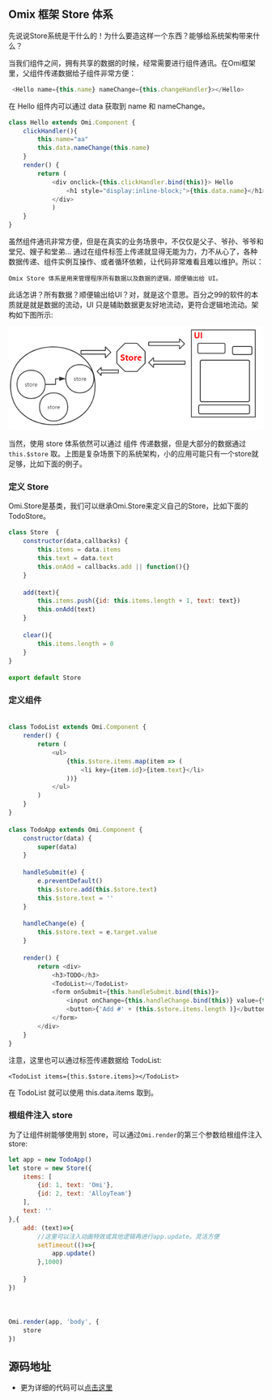 ## Omix 框架 Store 体系

先说说Store系统是干什么的！为什么要造这样一个东西？能够给系统架构带来什么？

当我们组件之间，拥有共享的数据的时候，经常需要进行组件通讯。在Omi框架里，父组件传递数据给子组件非常方便：

```js
 <Hello name={this.name} nameChange={this.changeHandler}></Hello>
```

在 Hello 组件内可以通过 data 获取到 name 和 nameChange。

```js
class Hello extends Omi.Component {
    clickHandler(){
        this.name="aa"
        this.data.nameChange(this.name)
    }
    render() {
        return (
            <div onclick={this.clickHandler.bind(this)}> Hello
                <h1 style="display:inline-block;">{this.data.name}</h1>!
            </div>
            )
    }
}
```

虽然组件通讯非常方便，但是在真实的业务场景中，不仅仅是父子、爷孙、爷爷和堂兄、嫂子和堂弟...
通过在组件标签上传递就显得无能为力，力不从心了，各种数据传递、组件实例互操作、或者循环依赖，让代码非常难看且难以维护。所以：

	Omix Store 体系是用来管理程序所有数据以及数据的逻辑，顺便输出给 UI。

此话怎讲？所有数据？顺便输出给UI？对，就是这个意思。百分之99的软件的本质就是就是数据的流动，UI 只是辅助数据更友好地流动，更符合逻辑地流动。架构如下图所示:

![](./asset/store.png)

当然，使用 store 体系依然可以通过 组件 传递数据，但是大部分的数据通过 `this.$store` 取。上图是复杂场景下的系统架构，小的应用可能只有一个store就足够，比如下面的例子。
 
### 定义 Store

Omi.Store是基类，我们可以继承Omi.Store来定义自己的Store，比如下面的TodoStore。

```js
class Store  {
    constructor(data,callbacks) {
        this.items = data.items
        this.text = data.text
        this.onAdd = callbacks.add || function(){}
    }

    add(text){
        this.items.push({id: this.items.length + 1, text: text})
        this.onAdd(text)
    }

    clear(){
        this.items.length = 0
    }
}

export default Store
```

### 定义组件

```js

class TodoList extends Omi.Component {
    render() {
        return (
            <ul>
                {this.$store.items.map(item => (
                    <li key={item.id}>{item.text}</li>
                ))}
            </ul>
        )
    }
}

class TodoApp extends Omi.Component {
    constructor(data) {
        super(data)
    }

    handleSubmit(e) {
        e.preventDefault()
        this.$store.add(this.$store.text)
        this.$store.text = ''
    }

    handleChange(e) {
        this.$store.text = e.target.value
    }

    render() {
        return <div>
            <h3>TODO</h3>
            <TodoList></TodoList>
            <form onSubmit={this.handleSubmit.bind(this)}>
                <input onChange={this.handleChange.bind(this)} value={this.$store.text} />
                <button>{'Add #' + (this.$store.items.length )}</button>
            </form>
        </div>
    }
}

```

注意，这里也可以通过标签传递数据给 TodoList:

```
<TodoList items={this.$store.items}></TodoList>
```

在 TodoList 就可以使用 this.data.items 取到。


### 根组件注入 store

为了让组件树能够使用到 store，可以通过`Omi.render`的第三个参数给根组件注入 store:

```js
let app = new TodoApp()
let store = new Store({
    items: [
        {id: 1, text: 'Omi'},
        {id: 2, text: 'AlloyTeam'}
    ],
    text: ''
},{
    add: (text)=>{
        //这里可以注入动画特效或其他逻辑再进行app.update。灵活方便
        setTimeout(()=>{
            app.update()
        },1000)

    }
})



Omi.render(app, 'body', {
    store
})

```


## 源码地址

* 更为详细的代码可以[点击这里](https://github.com/AlloyTeam/omi/tree/master/example/todo-store)

